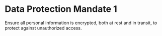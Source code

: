 # Data Protection Mandate 1

Ensure all personal information is encrypted, both at rest and in transit, to protect against unauthorized access.
